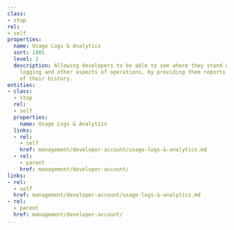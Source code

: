 ```yaml
---
class:
- stop
rel:
- self
properties:
  name: Usage Logs & Analytics
  sort: 1801
  level: 2
  description: Allowing developers to be able to see where they stand with usage,
    logging and other aspects of operations, by providing them reports and analytics
    of their history.
entities:
- class:
  - stop
  rel:
  - self
  properties:
    name: Usage Logs & Analytics
  links:
  - rel:
    - self
    href: management/developer-account/usage-logs-&-analytics.md
  - rel:
    - parent
    href: management/developer-account/
links:
- rel:
  - self
  href: management/developer-account/usage-logs-&-analytics.md
- rel:
  - parent
  href: management/developer-account/
...
```

